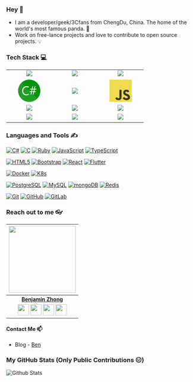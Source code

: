 ### Hey 👋

* I am a developer/geek/3Cfans from ChengDu, China. The home of the world's most famous panda. 🐼
* Work on free-lance projects and love to contribute to open source projects. 💡

### Tech Stack 💻

<table>
<tbody>
<tr>
<td align="center" width="20%">
<img height=60px src="https://encrypted-tbn0.gstatic.com/images?q=tbn%3AANd9GcQV9AyEyvrlIJLOfbxFLfOr03Qy5gRL0txWMQ&usqp=CAU"> 
</td>

<td align="center" width="20%">
<img height=60px src="https://avatars2.githubusercontent.com/u/941070?s=200&v=4"> 
</td>

<td align="center" width="20%">
<img height=60px src="https://encrypted-tbn0.gstatic.com/images?q=tbn%3AANd9GcTApU_6Eg4oWx3NMhLifHmNEkxjeMxfd3oGUA&usqp=CAU"> 
</td>
</tr>

<tr>
<td align="center" width="20%">
<img height=60px src="https://raw.githubusercontent.com/github/explore/80688e429a7d4ef2fca1e82350fe8e3517d3494d/topics/csharp/csharp.png"> 
</td>

<td align="center" width="20%">
<img height=60px src="https://avatars2.githubusercontent.com/u/210414?s=200&v=4"> 
</td>

<td align="center" width="20%">
<img height=60px src="https://raw.githubusercontent.com/github/explore/80688e429a7d4ef2fca1e82350fe8e3517d3494d/topics/javascript/javascript.png"> 
</td>
</tr>

<tr>
<td align="center" width="20%">
<img height=60px src="https://d15shllkswkct0.cloudfront.net/wp-content/blogs.dir/1/files/2019/05/Kubernetes_New.png"> 
</td>

<td align="center" width="20%">
<img height=60px src="https://encrypted-tbn0.gstatic.com/images?q=tbn%3AANd9GcTApU_6Eg4oWx3NMhLifHmNEkxjeMxfd3oGUA&usqp=CAU"> 
</td>

<td align="center" width="20%">
<img height=60px src="https://git-scm.com/images/logos/downloads/Git-Logo-2Color.png"> 
</td>    
</tr>

<tr>
<td align="center" width="20%">
<img height=60px src="https://upload.wikimedia.org/wikipedia/commons/a/af/Tux.png"> 
</td>

<td align="center" width="20%">
<img height=60px src="http://www.myiconfinder.com/uploads/iconsets/256-256-cf2ed3956a3a1484f83ed20d7e987f21.png"> 
</td>

<td align="center" width="20%">
<img height=60px src="https://i0.wp.com/www.complexsql.com/wp-content/uploads/2017/01/sql-logo.jpg?ssl=1"> 
</td>
</tr>

</tbody>
</table>

### Languages and Tools ✍️

[![C#](https://img.shields.io/badge/-CSharp-336791?style=flat&logo=C#)](https://github.com/BenjaminX) [![C](https://img.shields.io/badge/C-A8B9CC?style=flat&logo=c&logoColor=white&link=https://github.com/BenjaminX)](https://github.com/BenjaminX)
[![Ruby](https://img.shields.io/badge/-Ruby-563D7C?style=flat&logo=ruby&link=https://github.com/BenjaminX)](https://github.com/BenjaminX)
[![JavaScript](https://img.shields.io/badge/-JavaScript-FCA121?style=flat&logo=javascript&link=https://github.com/BenjaminX)](https://github.com/BenjaminX)
[![TypeScript](https://img.shields.io/badge/-TypeScript-007ACC?style=flat&logo=typescript&link=https://github.com/BenjaminX)](https://github.com/BenjaminX) 

[![HTML5](https://img.shields.io/badge/-HTML5-E34F26?style=flat&logo=html5&logoColor=white&link=https://github.com/BenjaminX)](https://github.com/BenjaminX)  [![Bootstrap](https://img.shields.io/badge/-Bootstrap-563D7C?style=flat&logo=bootstrap&link=https://github.com/BenjaminX)](https://github.com/BenjaminX) [![React](https://img.shields.io/badge/-iOS-black?style=flat&logo=ios&link=https://github.com/BenjaminX)](https://github.com/BenjaminX) [![Flutter](https://img.shields.io/badge/-Flutter-02569B?style=flat&logo=flutter&link=https://github.com/BenjaminX)](https://github.com/BenjaminX)

[![Docker](https://img.shields.io/badge/-Docker-black?style=flat&logo=docker&link=https://github.com/BenjaminX)](https://github.com/BenjaminX)
[![K8s](https://img.shields.io/badge/-K8s-black?style=flat&logo=Kubernetes&link=https://github.com/BenjaminX)](https://github.com/BenjaminX)

[![PostgreSQL](https://img.shields.io/badge/-PostgreSQL-336791?style=flat&logo=postgresql&link=https://github.com/BenjaminX)](https://github.com/BenjaminX) [![MySQL](https://img.shields.io/badge/-MySQL-E34F26?style=flat&logo=mysql&link=https://github.com/BenjaminX)](https://github.com/BenjaminX)
[![mongoDB](https://img.shields.io/badge/-mongoDB-black?style=flat&logo=mongodb&link=https://github.com/BenjaminX)](https://github.com/BenjaminX)
[![Redis](https://img.shields.io/badge/-Redis-336791?style=flat&logo=redis&link=https://github.com/BenjaminX)](https://github.com/BenjaminX)

[![Git](https://img.shields.io/badge/-Git-black?style=flat&logo=git&link=https://github.com/BenjaminX)](https://github.com/BenjaminX)
[![GitHub](https://img.shields.io/badge/-GitHub-181717?style=flat&logo=github&link=https://github.com/BenjaminX)](https://github.com/BenjaminX)
[![GitLab](https://img.shields.io/badge/-GitLab-FCA121?style=flat&logo=gitlab&link=https://github.com/BenjaminX)](https://github.com/BenjaminX)

### Reach out to me 👓

| <a href="http://benjaminzhong.com/"><img src="https://icon-library.net//images/icon-programmer/icon-programmer-14.jpg" width="180px" height="180px" /></a> |
| :---------------------------------------------------------------------------------------------------------------------------------------: |
|       **[Benjamin Zhong](http://benjaminzhong.com/)**       |
|<a href="https://twitter.com/BenjaminZhong"><img src="https://cdn.jsdelivr.net/npm/simple-icons@v3/icons/twitter.svg" width="30px" height="30px"></a> <a href="https://github.com/BenjaminX"><img src="https://cdn.jsdelivr.net/npm/simple-icons@v3/icons/github.svg" width="30px" height="30px"></a> <a href="https://www.instagram.com/benjaminzhong/"><img src="https://cdn.jsdelivr.net/npm/simple-icons@v3/icons/instagram.svg" width="30px" height="30px"></a> <a href="https://www.linkedin.com/in/xgodspeedx/"><img src="https://cdn.jsdelivr.net/npm/simple-icons@v3/icons/linkedin.svg" width="30px" height="30px"></a>|

#### Contact Me 📫
- Blog - [Ben](http://benjaminzhong.com)

### My GitHub Stats (Only Public Contributions 😑)

![Github Stats](https://github-readme-stats.vercel.app/api?username=BenjaminX&show_icons=true&title_color=fff&icon_color=79ff97&text_color=9f9f9f&bg_color=151515)
